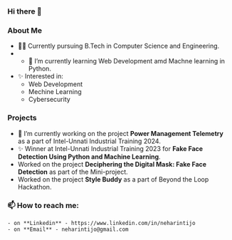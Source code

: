 ### Hi there 👋
### About Me

- 👩‍💻 Currently pursuing B.Tech in Computer Science and Engineering.
- - 🌱 I’m currently learning Web Development amd Machne learning in Python.
- ✨ Interested in:
    - Web Development
    - Mechine Learning 
    - Cybersecurity
      
### Projects
- 🔭 I’m currently working on the project **Power Management Telemetry** as a part of Intel-Unnati Industrial Training 2024.
- ✨ Winner at Intel-Unnati Industrial Training 2023 for **Fake Face Detection Using Python and Machine Learning**.
- Worked on the project **Deciphering the Digital Mask: Fake Face Detection** as part of the Mini-project.
- Worked on the project **Style Buddy** as a part of Beyond the Loop Hackathon.

### 📫 How to reach me:
    - on **Linkedin** - https://www.linkedin.com/in/neharintijo
    - on **Email** - neharintijo@gmail.com
<!--
**Neharin-tijo/Neharin-tijo** is a ✨ _special_ ✨ repository because its `README.md` (this file) appears on your GitHub profile.

Here are some ideas to get you started:
### Hi there 👋

- 🔭 I’m currently working on the project Fake Face Detetcion.
- 🌱 I’m currently learning Web Development amd Machne learning in Python.
- 📫 How to reach me:
      on linkedin - https://www.linkedin.com/in/neharintijo
      on email - neharintijo@gmail.com
-->
